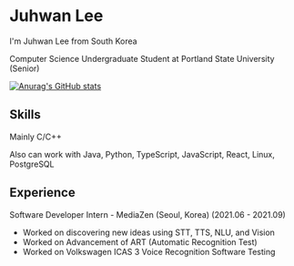 # Juhwan Lee

I'm Juhwan Lee from South Korea

Computer Science Undergraduate Student at Portland State University (Senior)

[![Anurag's GitHub stats](https://github-readme-stats.vercel.app/api?username=juroc95)](https://github.com/anuraghazra/github-readme-stats)

## Skills

Mainly C/C++

Also can work with Java, Python, TypeScript, JavaScript, React, Linux, PostgreSQL

## Experience

Software Developer Intern - MediaZen (Seoul, Korea) (2021.06 - 2021.09)
- Worked on discovering new ideas using STT, TTS, NLU, and Vision
- Worked on Advancement of ART (Automatic Recognition Test)
- Worked on Volkswagen ICAS 3 Voice Recognition Software Testing
